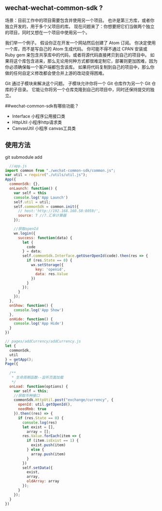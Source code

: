 ## wechat-wechat-common-sdk ?
场景：目前工作中的项目需要包含并使用另一个项目。 也许是第三方库，或者你独立开发的，用于多个父项目的库。 现在问题来了：你想要把它们当做两个独立的项目，同时又想在一个项目中使用另一个。

我们举一个例子。 假设你正在开发一个网站然后创建了 Atom 订阅。 你决定使用一个库，而不是写自己的 Atom 生成代码。 你可能不得不通过 CPAN 安装或 Ruby gem 来包含共享库中的代码，或者将源代码直接拷贝到自己的项目中。 如果将这个库包含进来，那么无论用何种方式都很难定制它，部署则更加困难，因为你必须确保每一个客户端都包含该库。 如果将代码复制到自己的项目中，那么你做的任何自定义修改都会使合并上游的改动变得困难。

Git 通过子模块来解决这个问题。 子模块允许你将一个 Git 仓库作为另一个 Git 仓库的子目录。 它能让你将另一个仓库克隆到自己的项目中，同时还保持提交的独立。

##wechat-common-sdk有哪些功能？

* Interface  小程序公用接口类
* HttpUtil  小程序http请求类
* CanvasUtil 小程序 canvas工具类

## 使用方法

git submodule add 

```javascript
  //app.js
import common from "./wechat-common-sdk/common.js";
var util = require("./utils/util.js");
App({
  commonSdk: {},
  onLaunch: function() {
    var self = this
    console.log('App Launch')
    self.util = util;
    self.commonSdk = common.init({
      // host:'http://192.168.160.58:8059/',
      source: 7 //7.汇率计算器
    });

    //获取openId
    wx.login({
      success: function(data) {
        let {
          code
        } = data;
        self.commonSdk.Interface.getUserOpenId(code).then(res => {
          if (res.State == 0) {
            wx.setStorage({
              key: 'openid',
              data: res.Value
            })
          }
        });
      }
    });
  },
  onShow: function() {
    console.log('App Show')
  },
  onHide: function() {
    console.log('App Hide')
  }
}) 

```


```javascript
// pages/addCurrency/addCurrency.js
let {
  commonSdk,
  util
} = getApp();
Page({
 
  /**
   * 生命周期函数--监听页面加载
   */
  onLoad: function(options) {
    var self = this;
    //获取币种接口
    commonSdk.HttpUtil.post("exchange/currency", {
      openId: util.getOpenId(),
      needRmb: true
    }).then((res) => {
      if (res.State == 0) {
        console.log(res)
        let exist = [],
          array = [];
        res.Value.forEach(item => {
          if (item.isExist == 1) {
            exist.push(item)
          } else {
            array.push(item)
          }
        })
        self.setData({
          exist,
          array,
          oldArray: array
        });
      }
    });
  }
})
```